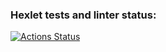 ### Hexlet tests and linter status:
[![Actions Status](https://github.com/Alarven/layout-designer-project-lvl1/workflows/hexlet-check/badge.svg)](https://github.com/Alarven/layout-designer-project-lvl1/actions)